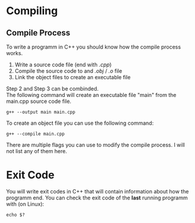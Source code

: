 # Compiling

## Compile Process

To write a programm in C++ you should know how the compile process works.

1. Write a source code file (end with *.cpp*)
2. Compile the source code to and *.obj* / *.o* file
3. Link the object files to create an executable file

Step 2 and Step 3 can be combinded.\
The following command will create an executable file "main" from the main.cpp
source code file.

```
g++ --output main main.cpp 
```

To create an object file you can use the following command:

```
g++ --compile main.cpp
```

There are multiple flags you can use to modify the compile process. I will not 
list any of them here.

# Exit Code

You will write exit codes in C++ that will contain information about how the 
programm end. You can check the exit code of the **last** running programm
with (on Linux):

```
echo $?
```

